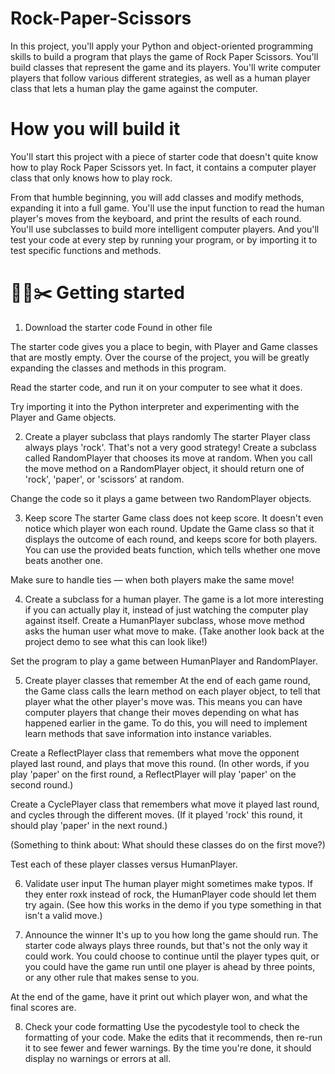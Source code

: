 # Rock-Paper-Scissors
In this project, you'll apply your Python and object-oriented programming skills to build a program that plays the game of Rock Paper Scissors. You'll build classes that represent the game and its players. You'll write computer players that follow various different strategies, as well as a human player class that lets a human play the game against the computer.

# How you will build it
You'll start this project with a piece of starter code that doesn't quite know how to play Rock Paper Scissors yet. In fact, it contains a computer player class that only knows how to play rock.

From that humble beginning, you will add classes and modify methods, expanding it into a full game. You'll use the input function to read the human player's moves from the keyboard, and print the results of each round. You'll use subclasses to build more intelligent computer players. And you'll test your code at every step by running your program, or by importing it to test specific functions and methods.

# 🌋📄✂️ Getting started
1. Download the starter code
  Found in other file

The starter code gives you a place to begin, with Player and Game classes that are mostly empty. Over the course of the project, you will be greatly expanding the classes and methods in this program.

Read the starter code, and run it on your computer to see what it does.

Try importing it into the Python interpreter and experimenting with the Player and Game objects.

2. Create a player subclass that plays randomly
The starter Player class always plays 'rock'. That's not a very good strategy! Create a subclass called RandomPlayer that chooses its move at random. When you call the move method on a RandomPlayer object, it should return one of 'rock', 'paper', or 'scissors' at random.

Change the code so it plays a game between two RandomPlayer objects.

3. Keep score
The starter Game class does not keep score. It doesn't even notice which player won each round. Update the Game class so that it displays the outcome of each round, and keeps score for both players. You can use the provided beats function, which tells whether one move beats another one.

Make sure to handle ties — when both players make the same move!

4. Create a subclass for a human player.
The game is a lot more interesting if you can actually play it, instead of just watching the computer play against itself. Create a HumanPlayer subclass, whose move method asks the human user what move to make. (Take another look back at the project demo to see what this can look like!)

Set the program to play a game between HumanPlayer and RandomPlayer.

5. Create player classes that remember
At the end of each game round, the Game class calls the learn method on each player object, to tell that player what the other player's move was. This means you can have computer players that change their moves depending on what has happened earlier in the game. To do this, you will need to implement learn methods that save information into instance variables.

Create a ReflectPlayer class that remembers what move the opponent played last round, and plays that move this round. (In other words, if you play 'paper' on the first round, a ReflectPlayer will play 'paper' on the second round.)

Create a CyclePlayer class that remembers what move it played last round, and cycles through the different moves. (If it played 'rock' this round, it should play 'paper' in the next round.)

(Something to think about: What should these classes do on the first move?)

Test each of these player classes versus HumanPlayer.

6. Validate user input
The human player might sometimes make typos. If they enter roxk instead of rock, the HumanPlayer code should let them try again. (See how this works in the demo if you type something in that isn't a valid move.)

7. Announce the winner
It's up to you how long the game should run. The starter code always plays three rounds, but that's not the only way it could work. You could choose to continue until the player types quit, or you could have the game run until one player is ahead by three points, or any other rule that makes sense to you.

At the end of the game, have it print out which player won, and what the final scores are.

8. Check your code formatting
Use the pycodestyle tool to check the formatting of your code. Make the edits that it recommends, then re-run it to see fewer and fewer warnings. By the time you're done, it should display no warnings or errors at all.
